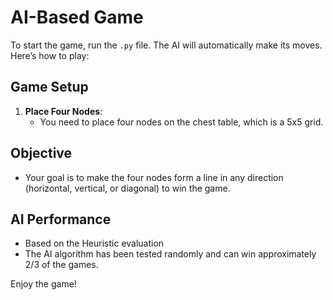 # AI-Based Game

To start the game, run the `.py` file. The AI will automatically make its moves. Here’s how to play:

## Game Setup

1. **Place Four Nodes**: 
   - You need to place four nodes on the chest table, which is a 5x5 grid.

## Objective

- Your goal is to make the four nodes form a line in any direction (horizontal, vertical, or diagonal) to win the game.

## AI Performance
- Based on the Heuristic evaluation
- The AI algorithm has been tested randomly and can win approximately 2/3 of the games. 

Enjoy the game!
